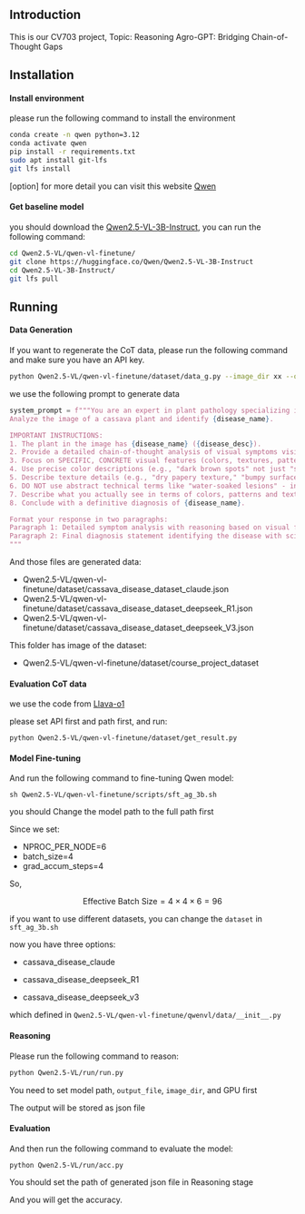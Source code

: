 ## Introduction

This is our CV703 project, Topic: Reasoning Agro-GPT: Bridging Chain-of-Thought Gaps



## Installation

#### Install environment

please run the following command to install the environment

```bash
conda create -n qwen python=3.12
conda activate qwen
pip install -r requirements.txt
sudo apt install git-lfs
git lfs install
```

[option] for more detail you can visit this website [Qwen](https://github.com/QwenLM/Qwen2.5-VL)



#### Get baseline model

you should download the [Qwen2.5-VL-3B-Instruct](https://huggingface.co/Qwen/Qwen2.5-VL-3B-Instruct), you can run the following command:

```bash
cd Qwen2.5-VL/qwen-vl-finetune/
git clone https://huggingface.co/Qwen/Qwen2.5-VL-3B-Instruct
cd Qwen2.5-VL-3B-Instruct/
git lfs pull
```



## Running

#### Data Generation

If you want to regenerate the CoT data, please run the following command and make sure you have an API key.

```bash
python Qwen2.5-VL/qwen-vl-finetune/dataset/data_g.py --image_dir xx --output_file xx --api_key xx --model xx --vary_questions --sample_limit 1000
```

we use the following prompt to generate data

```python
system_prompt = f"""You are an expert in plant pathology specializing in cassava diseases.
Analyze the image of a cassava plant and identify {disease_name}.

IMPORTANT INSTRUCTIONS:
1. The plant in the image has {disease_name} ({disease_desc}).
2. Provide a detailed chain-of-thought analysis of visual symptoms visible in the image.
3. Focus on SPECIFIC, CONCRETE visual features (colors, textures, patterns, shapes).
4. Use precise color descriptions (e.g., "dark brown spots" not just "spots").
5. Describe texture details (e.g., "dry papery texture," "bumpy surface").
6. DO NOT use abstract technical terms like "water-soaked lesions" - instead describe the specific appearance.
7. Describe what you actually see in terms of colors, patterns and textures.
8. Conclude with a definitive diagnosis of {disease_name}.

Format your response in two paragraphs:
Paragraph 1: Detailed symptom analysis with reasoning based on visual features.
Paragraph 2: Final diagnosis statement identifying the disease with scientific name.
"""
```

And those files are generated data:

- Qwen2.5-VL/qwen-vl-finetune/dataset/cassava_disease_dataset_claude.json
- Qwen2.5-VL/qwen-vl-finetune/dataset/cassava_disease_dataset_deepseek_R1.json
- Qwen2.5-VL/qwen-vl-finetune/dataset/cassava_disease_dataset_deepseek_V3.json

This folder has image of the dataset:

- Qwen2.5-VL/qwen-vl-finetune/dataset/course_project_dataset



#### Evaluation CoT data

we use the code from [Llava-o1](https://github.com/mbzuai-oryx/LlamaV-o1/blob/main/eval/get_result.py)

please set API first and path first, and run:

```
python Qwen2.5-VL/qwen-vl-finetune/dataset/get_result.py
```





#### Model Fine-tuning

And run the following command to fine-tuning Qwen model:

```
sh Qwen2.5-VL/qwen-vl-finetune/scripts/sft_ag_3b.sh
```

you should Change the model path to the full path first

Since we set:

- NPROC_PER_NODE=6
- batch_size=4
- grad_accum_steps=4



So,

$$ \text{Effective Batch Size} = 4 \times 4 \times 6 = 96$$



if you want to use different datasets, you can change the `dataset` in `sft_ag_3b.sh`

now you have three options:

- cassava_disease_claude
- cassava_disease_deepseek_R1

- cassava_disease_deepseek_v3

which defined in `Qwen2.5-VL/qwen-vl-finetune/qwenvl/data/__init__.py`



#### Reasoning

Please run the following command to reason:

```bash
python Qwen2.5-VL/run/run.py
```

You need to set model path, `output_file`, `image_dir`, and GPU first

The output will be stored as json file

#### Evaluation

And then run the following command to evaluate the model:

```
python Qwen2.5-VL/run/acc.py
```

You should set the path of generated json file in Reasoning stage

And you will get the accuracy.



